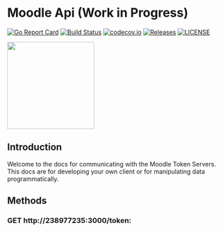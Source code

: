 # Moodle Api (Work in Progress)

[![Go Report Card](https://img.shields.io/badge/javascript%20report-A+-brightgreen.svg?style=flat)](https://goreportcard.com/report/github.com/sodafoundation/api)
[![Build Status](https://github.com/sodafoundation/api/actions/workflows/ci.yml/badge.svg)](https://github.com/sodafoundation/api/actions/workflows/ci.yml)
[![codecov.io](https://codecov.io/github/sodafoundation/api/coverage.svg?branch=master)](https://codecov.io/github/sodafoundation/api?branch=master)
[![Releases](https://img.shields.io/github/release/sodafoundation/api/all.svg?style=flat-square)](https://github.com/sodafoundation/api/releases)
[![LICENSE](https://img.shields.io/github/license/sodafoundation/api.svg?style=flat-square)](https://github.com/sodafoundation/api/blob/master/LICENSE)

<img src="https://previews.dropbox.com/p/thumb/ABZdxr-Taw1tK9w8_g_05Ub-jzCsAlI9q9P7Or5tPUl_PNoGME5dD5ajqaR3wtmD7DRC_TmXRmDIP8aPjSSC3AbBeCYuC8Igt2308EjSs4FqGIdAj_hmcPNNhA6QkRpe2yx1HT2PzgTd91cob618XW7VIRIStLRswbe4yCTS1EfLeDcfGLJGHxmoaBSXIRMDFT03HxtK6ysDR6GG9EHQWj6KzdwlIzev-KsT_922EZ-9ls9WWcoEwmWrJJEkhdU9MC4gLqLXAeHRbza2BMxRRqHqfOkupz6OMTlylClOz0Hfn7bW5C06igGqHesZycxvVoKW-8qS_9uHUbio9K8eQTPAG1H6T2jARAMBu36NCvlv0w/p.png" width="200" height="200">

## Introduction
Welcome to the docs for communicating with the Moodle Token Servers. This docs are for developing your own client or for manipulating data programmatically.
## Methods
### GET http://238977235:3000/token:
